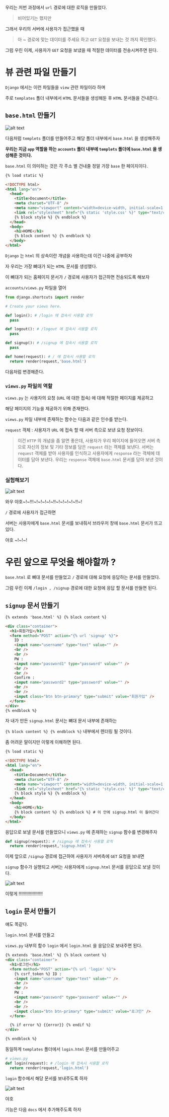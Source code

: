 우리는 저번 과정에서 `url` 경로에 대한 로직을 만들었다.

> 비어있기는 했지만

그래서 우리의 서버에 사용자가 접근했을 때

> 아 ~ 경로에 맞는 데이터를 주세요 하고 `GET` 요청을 보내는 것 까지 확인했다.

그럼 우린 이제, 사용자가 `GET` 요청을 보냈을 때 적절한 데이터를 전송시켜주면 된다.

# 뷰 관련 파일 만들기

`Django` 에서는 이런 파일들을 `view` 관련 파일이라 하며

주로 `templates` 폴더 내부에서 `HTML` 문서들을 생성해둔 후 `HTML` 문서들을 건내준다.

## `base.html` 만들기

![alt text](image.png)

다음처럼 `templets` 폴더를 만들어주고 해당 폴더 내부에서 `base.html` 을 생성해주자

**우리는 지금 `app` 역할을 하는 `accounts` 폴더 내부에 `templets` 폴더에 `base.html` 을 생성해준 것이다.**

`base.html` 이 의미하는 것은 각 주소 별 건내줄 정말 가장 `base` 한 페이지이다.

```html
{% load static %}

<!DOCTYPE html>
<html lang="en">
  <head>
    <title>Document</title>
    <meta charset="UTF-8" />
    <meta name="viewport" content="width=device-width, initial-scale=1.0" />
    <link rel="stylesheet" href="{% static 'style.css' %}" type="text/css" />
    {% block style %} {% endblock %}
  </head>
  <body>
    <h1>HOME</h1>
    {% block content %} {% endblock %}
  </body>
</html>
```

`Django` 는 `html` 의 상속이란 개념을 사용하는데 이건 나중에 공부하자

자 우리는 가장 뼈대가 되는 `HTML` 문서를 생성했다.

이 뼈대가 되는 홈페이지 문서가 `/` 경로에 사용자가 접근하면 전송되도록 해보자

`accounts/views.py` 파일을 열어

```python
from django.shortcuts import render

# Create your views here.

def login(): # /login 에 접속시 사용할 로직
  pass

def logout(): # /logout 에 접속시 사용할 로직
  pass

def signup(): # /signup 에 접속시 사용할 로직
  pass

def home(request): # / 에 접속시 사용할 로직
  return render(request,'base.html')
```

다음처럼 변경해준다.

### `views.py` 파일의 역할

`views.py` 는 사용자의 요청 (`URL` 에 대한 접속) 에 대해 적절한 페이지를 제공하고

해당 페이지의 기능을 제공하기 위해 존재한다.

`views.py` 파일 내부에 존재하는 함수는 다음과 같은 인수를 받는다.

`request` 객체 : 사용자가 `URL` 에 접속 할 때 서버 측으로 보낸 요청 정보이다.

> 이건 `HTTP` 의 개념을 좀 알면 좋은데, 사용자가 우리 페이지에 들어오면 서버 측으로
> 자신의 정보 및 기타 정보를 담은 `request` 라는 객체를 보낸다.
> 서버는 `request` 객체를 받아 사용자를 인식하고 사용자에게 `response` 라는 객체에 데이터를 담아 보낸다.
> 우리는 `response` 객체에 `base.html` 문서를 담아 보낸 것이다.

### 실험해보기

![alt text](image-1.png)

와우 야호~!~!!!~!~!~!~!~!!~!~!~!~!~!!~!

`/` 경로에 사용자가 접근하면

서버는 사용자에게 `base.html` 문서를 보내줘서 브라우저 창에 `base.html` 문서가 뜨고 있다.

야호 ~!~!~!

# 우린 앞으로 무엇을 해야할까 ?

`base.html` 로 뼈대 문서를 만들었고 `/` 경로에 대해 요청에 응답하는 문서를 만들었다.

그럼 우린 이제 `/login , /signup` 경로에 대한 요청에 응답 할 문서를 만들면 된다.

## `signup` 문서 만들기

```html
{% extends 'base.html' %} {% block content %}

<div class="container">
  <h1>회원가입</h1>
  <form method="POST" action="{% url 'signup' %}">
    ID :
    <input name="username" type="text" value="" />
    <br />
    <br />
    PW :
    <input name="password1" type="password" value="" />
    <br />
    <br />
    Confirm :
    <input name="password2" type="password" value="" />
    <br />
    <br />
    <input class="btn btn-primary" type="submit" value="회원가입" />
  </form>
</div>
{% endblock %}
```

자 내가 만든 `signup.html` 문서는 뼈대 문서 내부에 존재하는

`{% block content %} {% endblock %}` 내부에서 렌더링 될 것이다.

좀 어려운 말이지만 이렇게 이해하면 된다.

```html
{% load static %}

<!DOCTYPE html>
<html lang="en">
  <head>
    <title>Document</title>
    <meta charset="UTF-8" />
    <meta name="viewport" content="width=device-width, initial-scale=1.0" />
    <link rel="stylesheet" href="{% static 'style.css' %}" type="text/css" />
    {% block style %} {% endblock %}
  </head>
  <body>
    <h1>HOME</h1>
    {% block content %} {% endblock %} # 이 안에 signup.html 이 들어간다
  </body>
</html>
```

응답으로 보낼 문서를 만들었으니 `views.py` 에 존재하는 `signup` 함수를 변경해주자

```python
def signup(request): # /signup 에 접속시 사용할 로직
  return render(request,'signup.html')
```

이제 앞으로 `/signup` 경로에 접근하여 사용자가 서버측에 `GET` 요청을 보내면

`signup` 함수가 실행되고 서버는 사용자에게 `signup.html` 문서를 응답으로 보낼 것이다.

![alt text](image-2.png)

이렇게 !!!!!!!!!!!!!!!!!!!

## `login` 문서 만들기

얘도 똑같다.

`login.html` 문서를 만들고

`views.py` 내부의 함수 `login` 에서 `login.html` 을 응답으로 보내주면 된다.

```html
{% extends 'base.html' %} {% block content %}
<div class="container">
  <h1>로그인</h1>
  <form method="POST" action="{% url 'login' %}">
    {% csrf_token %} ID :
    <input name="username" type="text" value="" />
    <br />
    <br />
    PW :
    <input name="password" type="password" value="" />
    <br />
    <br />
    <input class="btn btn-primary" type="submit" value="로그인" />
  </form>

  {% if error %} {{error}} {% endif %}
</div>

{% endblock %}
```

동일하게 `templates` 폴더에서 `login.html` 문서를 만들어주고

```python
# views.py
def login(request): # /login 에 접속시 사용할 로직
  return render(request,'login.html')
```

`login` 함수에서 해당 문서를 보내주도록 하자

![alt text](image-3.png)

야호

기능은 다음 `docs` 에서 추가해주도록 하자
